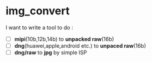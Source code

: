 # img_convert
I want to write a tool to do :
- [ ] **mipi**(10b,12b,14b) to **unpacked raw**(16b)
- [ ] **dng**(huawei,apple,android etc.) to **unpaced raw**(16b)
- [ ] **dng/raw** to **jpg** by simple ISP
